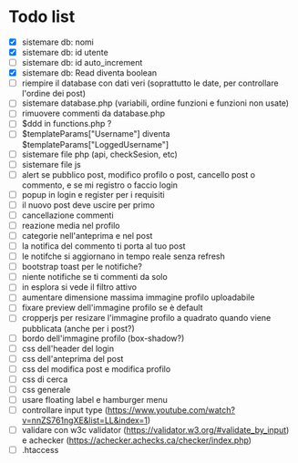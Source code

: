 # Todo list

- [x] sistemare db: nomi
- [x] sistemare db: id utente
- [ ] sistemare db: id auto_increment
- [x] sistemare db: Read diventa boolean
- [ ] riempire il database con dati veri (soprattutto le date, per controllare l'ordine dei post)
- [ ] sistemare database.php (variabili, ordine funzioni e funzioni non usate)
- [ ] rimuovere commenti da database.php
- [ ] $ddd in functions.php ?
- [ ] $templateParams["Username"] diventa $templateParams["LoggedUsername"]
- [ ] sistemare file php (api, checkSesion, etc)
- [ ] sistemare file js
- [ ] alert se pubblico post, modifico profilo o post, cancello post o commento, e se mi registro o faccio login
- [ ] popup in login e register per i requisiti
- [ ] il nuovo post deve uscire per primo
- [ ] cancellazione commenti
- [ ] reazione media nel profilo
- [ ] categorie nell'anteprima e nel post
- [ ] la notifica del commento ti porta al tuo post
- [ ] le notifche si aggiornano in tempo reale senza refresh
- [ ] bootstrap toast per le notifiche?
- [ ] niente notifiche se ti commenti da solo
- [ ] in esplora si vede il filtro attivo
- [ ] aumentare dimensione massima immagine profilo uploadabile
- [ ] fixare preview dell'immagine profilo se è default
- [ ] cropperjs per resizare l'immagine profilo a quadrato quando viene pubblicata (anche per i post?)
- [ ] bordo dell'immagine profilo (box-shadow?)
- [ ] css dell'header del login
- [ ] css dell'anteprima del post
- [ ] css del modifica post e modifica profilo
- [ ] css di cerca
- [ ] css generale
- [ ] usare floating label e hamburger menu
- [ ] controllare input type (<https://www.youtube.com/watch?v=nnZS761ngXE&list=LL&index=1>)
- [ ] validare con w3c validator (<https://validator.w3.org/#validate_by_input>) e achecker (<https://achecker.achecks.ca/checker/index.php>)
- [ ] .htaccess
